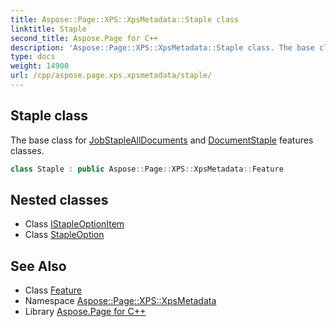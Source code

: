 ```yaml
---
title: Aspose::Page::XPS::XpsMetadata::Staple class
linktitle: Staple
second_title: Aspose.Page for C++
description: 'Aspose::Page::XPS::XpsMetadata::Staple class. The base class for JobStapleAllDocuments and DocumentStaple features classes in C++.'
type: docs
weight: 14900
url: /cpp/aspose.page.xps.xpsmetadata/staple/
---
```

## Staple class


The base class for [JobStapleAllDocuments](../jobstaplealldocuments/) and [DocumentStaple](../documentstaple/) features classes.

```cpp
class Staple : public Aspose::Page::XPS::XpsMetadata::Feature
```

## Nested classes

* Class [IStapleOptionItem](./istapleoptionitem/)
* Class [StapleOption](./stapleoption/)
## See Also

* Class [Feature](../feature/)
* Namespace [Aspose::Page::XPS::XpsMetadata](../)
* Library [Aspose.Page for C++](../../)
